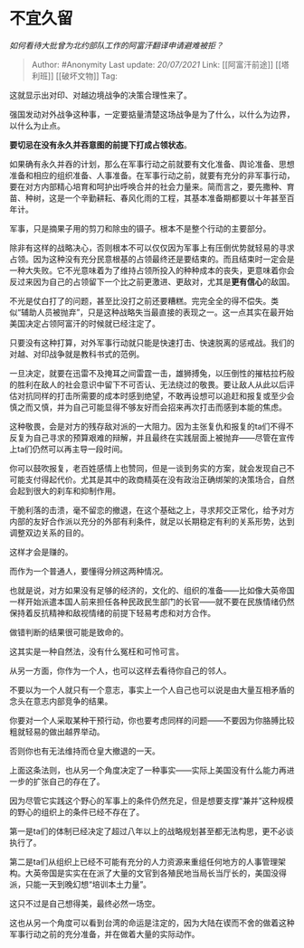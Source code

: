 # 不宜久留
*如何看待大批曾为北约部队工作的阿富汗翻译申请避难被拒？*

> Author: #Anonymity
> Last update: *20/07/2021*
> Link: [[阿富汗前途]] [[塔利班]] [[破坏文物]]
> Tag:

这就显示出对印、对越边境战争的决策合理性来了。

强国发动对外战争这种事，一定要掂量清楚这场战争是为了什么，以什么为边界，以什么为止点。

**要切忌在没有永久并吞意图的前提下打成占领状态**。

如果确有永久并吞的计划，那么在军事行动之前就要有文化准备、舆论准备、思想准备和相应的组织准备、人事准备。在军事行动之前，就要有充分的非军事行动，要在对方内部精心培育和呵护出呼唤合并的社会力量来。简而言之，要先撒种、育苗、种树，这是一个辛勤耕耘、春风化雨的工程，其基本准备期都要以十年甚至百年计。

军事，只是摘果子用的剪刀和除虫的镊子。根本不是整个行动的主要部分。

除非有这样的战略决心，否则根本不可以仅仅因为军事上有压倒优势就轻易的寻求占领。因为这种没有充分民意根基的占领最终还是要结束的。而且结束时一定会是一种大失败。它不光意味着为了维持占领所投入的种种成本的丧失，更意味着你会反过来因为自己的占领留下一个比之前更激进、更敌对，尤其是**更有信心**的敌国。

不光是仗白打了的问题，甚至比没打之前还要糟糕。完完全全的得不偿失。类似“辅助人员被抛弃”，只是这种战略失当最直接的表现之一。这一点其实在最开始美国决定占领阿富汗的时候就已经注定了。

只要没有这种打算，对外军事行动就只能是快速打击、快速脱离的惩戒战。我们的对越、对印战争就是教科书式的范例。

一旦决定，就要在迅雷不及掩耳之间雷霆一击，雄狮搏兔，以压倒性的摧枯拉朽般的胜利在敌人的社会意识中留下不可否认、无法绕过的敬畏。要让敌人从此以后评估对抗同样的打击所需要的成本时感到绝望，不敢再设想可以追赶和报复或至少会慎之而又慎，并为自己可能显得不够友好而会招来再次打击而感到本能的焦虑。

这种敬畏，会是对方的残存敌对派的一大阻力。因为主张复仇和报复的ta们不得不反复为自己寻求的预算艰难的辩解，并且最终在实践层面上被抛弃——尽管在宣传上ta们仍然可以再主导一段时间。

你可以鼓吹报复，老百姓感情上也赞同，但是一谈到务实的方案，就会发现自己不可能支付得起代价。尤其是其中的政商精英在没有政治正确绑架的决策场合，自然会起到很大的刹车和抑制作用。

干脆利落的击溃，毫不留恋的撤退，在这个基础之上，寻求邦交正常化，给予对方内部的友好合作派以充分的外部有利条件，就足以长期稳定有利的关系形势，达到调整双边关系的目的。

这样才会是赚的。

而作为一个普通人，要懂得分辨这两种情况。

也就是说，对方如果没有足够的经济的，文化的、组织的准备——比如像大英帝国一样开始派遣本国人前来担任各种民政民生部门的长官——就不要在民族情绪仍然保持着反抗精神和敌视情绪的前提下轻易考虑和对方合作。

做错判断的结果很可能是致命的。

这其实是一种自然法，没有什么冤枉和可怜可言。

从另一方面，你作为一个人，也可以这样去看待你自己的邻人。

不要以为一个人就只有一个意志，事实上一个人自己也可以说是由大量互相矛盾的念头在意志内部竞争的结果。

你要对一个人采取某种干预行动，你也要考虑同样的问题——不要因为你胳膊比较粗就轻易的做出越界举动。

否则你也有无法维持而仓皇大撤退的一天。

上面这条法则，也从另一个角度决定了一种事实——实际上美国没有什么能力再进一步的扩张自己的存在了。

因为尽管它实践这个野心的军事上的条件仍然充足，但是想要支撑“兼并”这种规模的野心的组织上的条件已经不存在了。

第一是ta们的体制已经决定了超过八年以上的战略规划甚至都无法构思，更不必谈执行了。

第二是ta们从组织上已经不可能有充分的人力资源来重组任何地方的人事管理架构。大英帝国是实实在在派了大量的文官到各殖民地当局长当厅长的，美国没得派，只能一天到晚幻想“培训本土力量”。

这只不过是自己想得美，最终必然一场空。

这也从另一个角度可以看到台湾的命运是注定的，因为大陆在锲而不舍的做着这种军事行动之前的充分准备，并在做着大量的实际动作。
